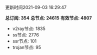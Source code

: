 更新时间2021-09-03 16:29:47

**总订阅: 354**
**总节点: 24615**
**有效节点: 4807**
- v2ray节点: 1835
- ss节点: 2776
- ssr节点: 101
- trojan节点: 95
